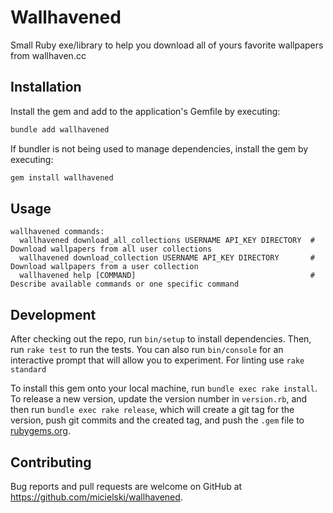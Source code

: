 # Wallhavened

Small Ruby exe/library to help you download all of yours favorite wallpapers from wallhaven.cc

## Installation

Install the gem and add to the application's Gemfile by executing:

```bash
bundle add wallhavened
```

If bundler is not being used to manage dependencies, install the gem by executing:

```bash
gem install wallhavened
```

## Usage

```
wallhavened commands:
  wallhavened download_all_collections USERNAME API_KEY DIRECTORY  # Download wallpapers from all user collections
  wallhavened download_collection USERNAME API_KEY DIRECTORY       # Download wallpapers from a user collection
  wallhavened help [COMMAND]                                       # Describe available commands or one specific command
```

## Development

After checking out the repo, run `bin/setup` to install dependencies. Then, run `rake test` to run the tests. You can also run `bin/console` for an interactive prompt that will allow you to experiment.
For linting use `rake standard`

To install this gem onto your local machine, run `bundle exec rake install`. To release a new version, update the version number in `version.rb`, and then run `bundle exec rake release`, which will create a git tag for the version, push git commits and the created tag, and push the `.gem` file to [rubygems.org](https://rubygems.org).

## Contributing

Bug reports and pull requests are welcome on GitHub at https://github.com/micielski/wallhavened.
